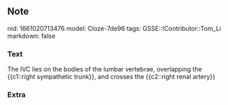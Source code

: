 ## Note
nid: 1661020713476
model: Cloze-7de96
tags: GSSE::!Contributor::Tom_Li
markdown: false

### Text
<div>
  The IVC lies on the bodies of the lumbar vertebrae, overlapping
  the {{c1::right sympathetic trunk}}, and crosses the {{c2::right
  renal artery}}
</div>

### Extra

